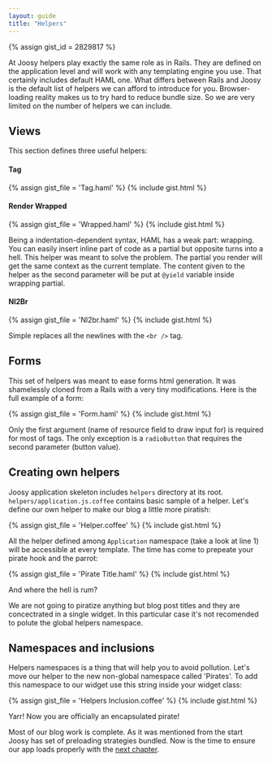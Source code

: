 ```yaml
---
layout: guide
title: "Helpers"
---
```


{% assign gist_id = 2829817 %}

At Joosy helpers play exactly the same role as in Rails. They are defined on the application level and will work with any templating engine you use. That certainly includes default HAML one. What differs between Rails and Joosy is the default list of helpers we can afford to introduce for you. Browser-loading reality makes us to try hard to reduce bundle size. So we are very limited on the number of helpers we can include.

## Views

This section defines three useful helpers:

#### Tag

{% assign gist_file = 'Tag.haml' %}
{% include gist.html %}

#### Render Wrapped

{% assign gist_file = 'Wrapped.haml' %}
{% include gist.html %}

Being a indentation-dependent syntax, HAML has a weak part: wrapping. You can easily insert inline part of code as a partial but opposite turns into a hell. This helper was meant to solve the problem. The partial you render will get the same context as the current template. The content given to the helper as the second parameter will be put at `@yield` variable inside wrapping partial.

#### Nl2Br

{% assign gist_file = 'Nl2br.haml' %}
{% include gist.html %}

Simple replaces all the newlines with the `<br />` tag.

## Forms

This set of helpers was meant to ease forms html generation. It was shamelessly cloned from a Rails with a very tiny modifications. Here is the full example of a form:

{% assign gist_file = 'Form.haml' %}
{% include gist.html %}

Only the first argument (name of resource field to draw input for) is required for most of tags. The only exception is a `radioButton` that requires the second parameter (button value).

## Creating own helpers

Joosy application skeleton includes `helpers` directory at its root. `helpers/application.js.coffee` contains basic sample of a helper. Let's define our own helper to make our blog a little more piratish:

{% assign gist_file = 'Helper.coffee' %}
{% include gist.html %}

All the helper defined among `Application` namespace (take a look at line 1) will be accessible at every template. The time has come to prepeate your pirate hook and the parrot:

{% assign gist_file = 'Pirate Title.haml' %}
{% include gist.html %}

And where the hell is rum?

We are not going to piratize anything but blog post titles and they are concectrated in a single widget. In this particular case it's not recomended to polute the global helpers namespace.

## Namespaces and inclusions

Helpers namespaces is a thing that will help you to avoid pollution. Let's move our helper to the new non-global namespace called 'Pirates'. To add this namespace to our widget use this string inside your widget class:

{% assign gist_file = 'Helpers Inclusion.coffee' %}
{% include gist.html %}

Yarr! Now you are officially an encapsulated pirate!

Most of our blog work is complete. As it was mentioned from the start Joosy has set of preloading strategies bundled. Now is the time to ensure our app loads properly with the [next chapter](/guides/blog/preloaders.html).